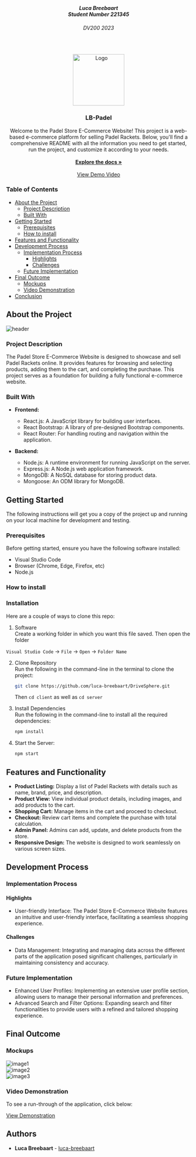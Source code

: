 <!-- HEADER SECTION -->
<h5 align="center" style="padding:0;margin:0;">Luca Breebaart</h5>
<h5 align="center" style="padding:0;margin:0;">Student Number 221345</h5>
<h6 align="center">DV200 2023</h6>
</br>
<p align="center">

  <a href="https://github.com/luca-breebaart/LB-Padel">
    <img src="LB_Padel_Store/client/src/logo.svg" alt="Logo" width="140" height="140">
  </a>
  
  <h3 align="center">LB-Padel</h3>

  <p align="center">
   Welcome to the Padel Store E-Commerce Website! This project is a web-based e-commerce platform for selling Padel Rackets. Below, you'll find a comprehensive README with all the information you need to get started, run the project, and customize it according to your needs. 
    <br>
   <br>
      <a href="https://github.com/luca-breebaart/LB-Padel"><strong>Explore the docs »</strong></a>
   <br />
   <br>
   <a href="https://drive.google.com/file/d/1nRaDlIqRUVv-yLDZjAS0ofccUM6J9VNP/view?usp=sharing">View Demo Video</a>
   <br />
    
    
</p>
<!-- TABLE OF CONTENTS -->
<h3>Table of Contents</h3>

* [About the Project](#about-the-project)
  * [Project Description](#project-description)
  * [Built With](#built-with)
* [Getting Started](#getting-started)
  * [Prerequisites](#prerequisites)
  * [How to install](#how-to-install)
* [Features and Functionality](#features-and-functionality)
* [Development Process](#development-process)
   * [Implementation Process](#implementation-process)
        * [Highlights](#highlights)
        * [Challenges](#challenges)
   * [Future Implementation](#peer-reviews)
* [Final Outcome](#final-outcome)
    * [Mockups](#mockups)
    * [Video Demonstration](#video-demonstration)
* [Conclusion](#conclusion)

<!--PROJECT DESCRIPTION-->
## About the Project
<!-- header image of project -->

![header](mockups/header.jpg)


### Project Description

The Padel Store E-Commerce Website is designed to showcase and sell Padel Rackets online. It provides features for browsing and selecting products, adding them to the cart, and completing the purchase. This project serves as a foundation for building a fully functional e-commerce website.

### Built With

- **Frontend:**
  - React.js: A JavaScript library for building user interfaces.
  - React Bootstrap: A library of pre-designed Bootstrap components.
  - React Router: For handling routing and navigation within the application.

- **Backend:**
  - Node.js: A runtime environment for running JavaScript on the server.
  - Express.js: A Node.js web application framework.
  - MongoDB: A NoSQL database for storing product data.
  - Mongoose: An ODM library for MongoDB.

## Getting Started

The following instructions will get you a copy of the project up and running on your local machine for development and testing.

### Prerequisites

Before getting started, ensure you have the following software installed:

- Visual Studio Code
- Browser (Chrome, Edge, Firefox, etc)
- Node.js

### How to install

### Installation
Here are a couple of ways to clone this repo:

1. Software </br>
Create a working folder in which you want this file saved. Then open the folder

`Visual Studio Code` -> `File` -> `Open` -> `Folder Name`</br>

2. Clone Repository </br>
Run the following in the command-line in the terminal to clone the project:
   ```sh
   git clone https://github.com/luca-breebaart/DriveSphere.git
   ```
    Then `cd client` as well as `cd server`

3. Install Dependencies </br>
Run the following in the command-line to install all the required dependencies:

   ```sh
   npm install
   ```
4. Start the Server:

   ```sh
   npm start
   ```

<!-- FEATURES AND FUNCTIONALITY-->

## Features and Functionality

- **Product Listing:** Display a list of Padel Rackets with details such as name, brand, price, and description.
- **Product View:** View individual product details, including images, and add products to the cart.
- **Shopping Cart:** Manage items in the cart and proceed to checkout.
- **Checkout:** Review cart items and complete the purchase with total calculation.
- **Admin Panel:** Admins can add, update, and delete products from the store.
- **Responsive Design:** The website is designed to work seamlessly on various screen sizes.


## Development Process

### Implementation Process

#### Highlights

- User-friendly Interface: The Padel Store E-Commerce Website features an intuitive and user-friendly interface, facilitating a seamless shopping experience.

#### Challenges

- Data Management: Integrating and managing data across the different parts of the application posed significant challenges, particularly in maintaining consistency and accuracy.

### Future Implementation

- Enhanced User Profiles: Implementing an extensive user profile section, allowing users to manage their personal information and preferences.
- Advanced Search and Filter Options: Expanding search and filter functionalities to provide users with a refined and tailored shopping experience.

<!-- MOCKUPS -->
## Final Outcome

### Mockups

![image1](Mockups/mockup1.png)
<br>
![image2](Mockups/mockup2.png)
<br>
![image3](Mockups/mockup3.png)

<!-- VIDEO DEMONSTRATION -->
### Video Demonstration

To see a run-through of the application, click below:

[View Demonstration](https://drive.google.com/file/d/1nRaDlIqRUVv-yLDZjAS0ofccUM6J9VNP/view?usp=sharing)

<!-- AUTHORS -->
## Authors

* **Luca Breebaart** - [luca-breebaart](https://github.com/luca-breebaart)
